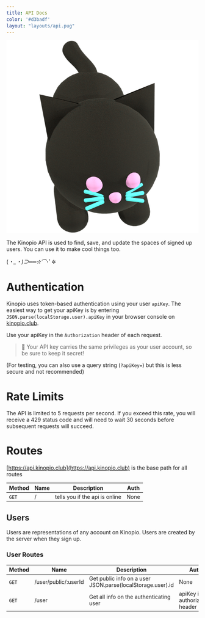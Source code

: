 ```yaml
---
title: API Docs
color: '#d3badf'
layout: "layouts/api.pug"
---
```

<img src="/assets/cat.png" class="cat no-shadow"/>

The Kinopio API is used to find, save, and update the spaces of signed up users. You can use it to make cool things too.

(*・_・)⊃══✫⌒*･ﾟ✲

# Authentication

Kinopio uses token-based authentication using your user `apiKey`. The easiest way to get your apiKey is by entering `JSON.parse(localStorage.user).apiKey` in your browser console on [kinopio.club](http://kinopio.club).

Use your apiKey in the `Authorization` header of each request.

> 🙈 Your API key carries the same privileges as your user account, so be sure to keep it secret!

(For testing, you can also use a query string (`?apiKey=`) but this is less secure and not recommended)

# Rate Limits

The API is limited to 5 requests per second. If you exceed this rate, you will receive a 429 status code and will need to wait 30 seconds before subsequent requests will succeed.

# Routes

[https://api.kinopio.club](https://api.kinopio.club) is the base path for all routes

Method | Name | Description | Auth
--- | --- | --- | ---
`GET` | / | tells you if the api is online | None

<a name="users"></a>
## Users

Users are representations of any account on Kinopio. Users are created by the server when they sign up.

### User Routes

Method | Name | Description | Auth
--- | --- | --- | ---
`GET` | /user/public/:userId | Get public info on a user JSON.parse(localStorage.user).id | None
`GET` | /user | Get all info on the authenticating user | apiKey in authorization header

